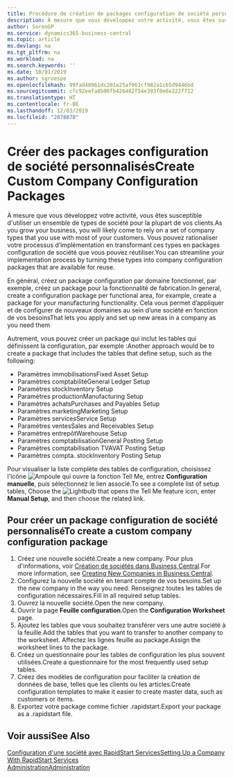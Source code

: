 ```yaml
---
title: Procédure de création de packages configuration de société personnalisés | Microsoft Docs
description: À mesure que vous développez votre activité, vous êtes susceptible d'utiliser un ensemble de types de société pour la plupart de vos clients. Vous pouvez rationaliser votre processus d’implémentation en transformant ces types en packages configuration de société que vous pouvez réutiliser.
author: SorenGP
ms.service: dynamics365-business-central
ms.topic: article
ms.devlang: na
ms.tgt_pltfrm: na
ms.workload: na
ms.search.keywords: ''
ms.date: 10/01/2019
ms.author: sgroespe
ms.openlocfilehash: 99fad48961dc201a25af061cf982a1c65d9446bd
ms.sourcegitcommit: cfc92eefa8b06fb426482f54e393f0e6e222f712
ms.translationtype: HT
ms.contentlocale: fr-BE
ms.lasthandoff: 12/03/2019
ms.locfileid: "2878878"
---
```

# <a name="create-custom-company-configuration-packages"></a><span data-ttu-id="7cef0-104">Créer des packages configuration de société personnalisés</span><span class="sxs-lookup"><span data-stu-id="7cef0-104">Create Custom Company Configuration Packages</span></span>
<span data-ttu-id="7cef0-105">À mesure que vous développez votre activité, vous êtes susceptible d'utiliser un ensemble de types de société pour la plupart de vos clients.</span><span class="sxs-lookup"><span data-stu-id="7cef0-105">As you grow your business, you will likely come to rely on a set of company types that you use with most of your customers.</span></span> <span data-ttu-id="7cef0-106">Vous pouvez rationaliser votre processus d’implémentation en transformant ces types en packages configuration de société que vous pouvez réutiliser.</span><span class="sxs-lookup"><span data-stu-id="7cef0-106">You can streamline your implementation process by turning these types into company configuration packages that are available for reuse.</span></span>  

<span data-ttu-id="7cef0-107">En général, créez un package configuration par domaine fonctionnel, par exemple, créez un package pour la fonctionnalité de fabrication.</span><span class="sxs-lookup"><span data-stu-id="7cef0-107">In general, create a configuration package per functional area, for example, create a package for your manufacturing functionality.</span></span> <span data-ttu-id="7cef0-108">Cela vous permet d’appliquer et de configurer de nouveaux domaines au sein d’une société en fonction de vos besoins</span><span class="sxs-lookup"><span data-stu-id="7cef0-108">That lets you apply and set up new areas in a company as you need them</span></span>  

<span data-ttu-id="7cef0-109">Autrement, vous pouvez créer un package qui inclut les tables qui définissent la configuration, par exemple :</span><span class="sxs-lookup"><span data-stu-id="7cef0-109">Another approach would be to create a package that includes the tables that define setup, such as the following:</span></span>  

-   <span data-ttu-id="7cef0-110">Paramètres immobilisations</span><span class="sxs-lookup"><span data-stu-id="7cef0-110">Fixed Asset Setup</span></span>  
-   <span data-ttu-id="7cef0-111">Paramètres comptabilité</span><span class="sxs-lookup"><span data-stu-id="7cef0-111">General Ledger Setup</span></span>  
-   <span data-ttu-id="7cef0-112">Paramètres stock</span><span class="sxs-lookup"><span data-stu-id="7cef0-112">Inventory Setup</span></span>  
-   <span data-ttu-id="7cef0-113">Paramètres production</span><span class="sxs-lookup"><span data-stu-id="7cef0-113">Manufacturing Setup</span></span>  
-   <span data-ttu-id="7cef0-114">Paramètres achats</span><span class="sxs-lookup"><span data-stu-id="7cef0-114">Purchases and Payables Setup</span></span>  
-   <span data-ttu-id="7cef0-115">Paramètres marketing</span><span class="sxs-lookup"><span data-stu-id="7cef0-115">Marketing Setup</span></span>  
-   <span data-ttu-id="7cef0-116">Paramètres services</span><span class="sxs-lookup"><span data-stu-id="7cef0-116">Service Setup</span></span>  
-   <span data-ttu-id="7cef0-117">Paramètres ventes</span><span class="sxs-lookup"><span data-stu-id="7cef0-117">Sales and Receivables Setup</span></span>  
-   <span data-ttu-id="7cef0-118">Paramètres entrepôt</span><span class="sxs-lookup"><span data-stu-id="7cef0-118">Warehouse Setup</span></span>  
-   <span data-ttu-id="7cef0-119">Paramètres comptabilisation</span><span class="sxs-lookup"><span data-stu-id="7cef0-119">General Posting Setup</span></span>  
-   <span data-ttu-id="7cef0-120">Paramètres comptabilisation TVA</span><span class="sxs-lookup"><span data-stu-id="7cef0-120">VAT Posting Setup</span></span>  
-   <span data-ttu-id="7cef0-121">Paramètres compta. stock</span><span class="sxs-lookup"><span data-stu-id="7cef0-121">Inventory Posting Setup</span></span>  

<span data-ttu-id="7cef0-122">Pour visualiser la liste complète des tables de configuration, choisissez l'icône ![Ampoule qui ouvre la fonction Tell Me](media/ui-search/search_small.png "Dites-moi ce que vous voulez faire"), entrez **Configuration manuelle**, puis sélectionnez le lien associé.</span><span class="sxs-lookup"><span data-stu-id="7cef0-122">To see a complete list of setup tables, Choose the ![Lightbulb that opens the Tell Me feature](media/ui-search/search_small.png "Tell me what you want to do") icon, enter **Manual Setup**, and then choose the related link.</span></span>  

## <a name="to-create-a-custom-company-configuration-package"></a><span data-ttu-id="7cef0-123">Pour créer un package configuration de société personnalisé</span><span class="sxs-lookup"><span data-stu-id="7cef0-123">To create a custom company configuration package</span></span>  
1.  <span data-ttu-id="7cef0-124">Créez une nouvelle société.</span><span class="sxs-lookup"><span data-stu-id="7cef0-124">Create a new company.</span></span> <span data-ttu-id="7cef0-125">Pour plus d'informations, voir [Création de sociétés dans Business Central](about-new-company.md).</span><span class="sxs-lookup"><span data-stu-id="7cef0-125">For more information, see [Creating New Companies in Business Central](about-new-company.md).</span></span>  
3.  <span data-ttu-id="7cef0-126">Configurez la nouvelle société en tenant compte de vos besoins.</span><span class="sxs-lookup"><span data-stu-id="7cef0-126">Set up the new company in the way you need.</span></span> <span data-ttu-id="7cef0-127">Renseignez toutes les tables de configuration nécessaires.</span><span class="sxs-lookup"><span data-stu-id="7cef0-127">Fill in all required setup tables.</span></span>  
4.  <span data-ttu-id="7cef0-128">Ouvrez la nouvelle société.</span><span class="sxs-lookup"><span data-stu-id="7cef0-128">Open the new company.</span></span>
5. <span data-ttu-id="7cef0-129">Ouvrir la page **Feuille configuration**.</span><span class="sxs-lookup"><span data-stu-id="7cef0-129">Open the **Configuration Worksheet** page.</span></span>  
6.  <span data-ttu-id="7cef0-130">Ajoutez les tables que vous souhaitez transférer vers une autre société à la feuille.</span><span class="sxs-lookup"><span data-stu-id="7cef0-130">Add the tables that you want to transfer to another company to the worksheet.</span></span> <span data-ttu-id="7cef0-131">Affectez les lignes feuille au package.</span><span class="sxs-lookup"><span data-stu-id="7cef0-131">Assign the worksheet lines to the package.</span></span>  
7.  <span data-ttu-id="7cef0-132">Créez un questionnaire pour les tables de configuration les plus souvent utilisées.</span><span class="sxs-lookup"><span data-stu-id="7cef0-132">Create a questionnaire for the most frequently used setup tables.</span></span>  
8.  <span data-ttu-id="7cef0-133">Créez des modèles de configuration pour faciliter la création de données de base, telles que les clients ou les articles.</span><span class="sxs-lookup"><span data-stu-id="7cef0-133">Create configuration templates to make it easier to create master data, such as customers or items.</span></span>  
9.  <span data-ttu-id="7cef0-134">Exportez votre package comme fichier .rapidstart.</span><span class="sxs-lookup"><span data-stu-id="7cef0-134">Export your package as a .rapidstart file.</span></span>  

## <a name="see-also"></a><span data-ttu-id="7cef0-135">Voir aussi</span><span class="sxs-lookup"><span data-stu-id="7cef0-135">See Also</span></span>  
[<span data-ttu-id="7cef0-136">Configuration d'une société avec RapidStart Services</span><span class="sxs-lookup"><span data-stu-id="7cef0-136">Setting Up a Company With RapidStart Services</span></span>](admin-set-up-a-company-with-rapidstart.md)  
[<span data-ttu-id="7cef0-137">Administration</span><span class="sxs-lookup"><span data-stu-id="7cef0-137">Administration</span></span>](admin-setup-and-administration.md)
